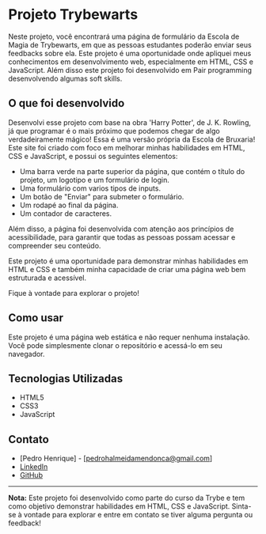 # Projeto Trybewarts

Neste projeto, você encontrará uma página de formulário da Escola de Magia de Trybewarts, em que as pessoas estudantes poderão enviar seus feedbacks sobre ela. Este projeto é uma oportunidade onde apliquei meus conhecimentos em desenvolvimento web, especialmente em HTML, CSS e JavaScript. Além disso este projeto foi desenvolvido em Pair programming desenvolvendo algumas soft skills.

## O que foi desenvolvido

Desenvolvi esse projeto com base na obra 'Harry Potter', de J. K. Rowling, já que programar é o mais próximo que podemos chegar de algo verdadeiramente mágico! Essa é uma versão própria da Escola de Bruxaria! Este site foi criado com foco em melhorar minhas habilidades em HTML, CSS e JavaScript, e possui os seguintes elementos:

- Uma barra verde na parte superior da página, que contém o título do projeto, um logotipo e um formulário de login.
- Uma formulário com varios tipos de inputs.
- Um botão de "Enviar" para submeter o formulário. 
- Um rodapé ao final da página.
- Um contador de caracteres.

Além disso, a página foi desenvolvida com atenção aos princípios de acessibilidade, para garantir que todas as pessoas possam acessar e compreender seu conteúdo.

Este projeto é uma oportunidade para demonstrar minhas habilidades em HTML e CSS e também minha capacidade de criar uma página web bem estruturada e acessível.

Fique à vontade para explorar o projeto!

## Como usar

Este projeto é uma página web estática e não requer nenhuma instalação. Você pode simplesmente clonar o repositório e acessá-lo em seu navegador.

## Tecnologias Utilizadas

- HTML5
- CSS3
- JavaScript

## Contato

- [Pedro Henrique] - [pedrohalmeidamendonca@gmail.com]
- [LinkedIn](https://www.linkedin.com/in/pedrohxiv/)
- [GitHub](https://github.com/pedrohxiv)

---

**Nota:** Este projeto foi desenvolvido como parte do curso da Trybe e tem como objetivo demonstrar habilidades em HTML, CSS e JavaScript. Sinta-se à vontade para explorar e entre em contato se tiver alguma pergunta ou feedback!
